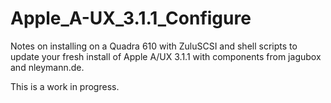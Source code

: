 # Apple_A-UX_3.1.1_Configure
Notes on installing on a Quadra 610 with ZuluSCSI and shell scripts to update your fresh install of Apple A/UX 3.1.1 with components from jagubox and nleymann.de.

This is a work in progress.